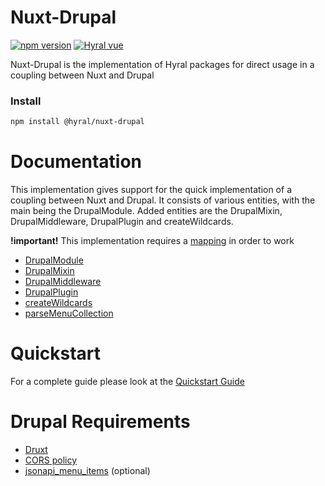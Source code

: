 # Nuxt-Drupal
[![npm version](https://badge.fury.io/js/%40hyral%2Fnuxt-drupal.svg)](https://badge.fury.io/js/%40hyral%2Fnuxt-drupal)
[![Hyral vue](https://badgen.net/bundlephobia/minzip/@hyral/nuxt-drupal)](https://bundlephobia.com/result?p=@hyral/nuxt-drupal)

Nuxt-Drupal is the implementation of Hyral packages for direct usage in a coupling between Nuxt and Drupal

### Install
```bash
npm install @hyral/nuxt-drupal
```

# Documentation
This implementation gives support for the quick implementation of a coupling between Nuxt and Drupal. It consists of various entities, with the main being the DrupalModule. Added entities are the DrupalMixin, DrupalMiddleware, DrupalPlugin and createWildcards.

**!important!** This implementation requires a [mapping] in order to work

* [DrupalModule]
* [DrupalMixin]
* [DrupalMiddleware]
* [DrupalPlugin]
* [createWildcards]
* [parseMenuCollection]

# Quickstart
For a complete guide please look at the [Quickstart Guide]

# Drupal Requirements
* [Druxt]
* [CORS policy]
* [jsonapi_menu_items] (optional)

[DrupalModule]: documentation/module.md
[DrupalMixin]: documentation/mixin.md
[DrupalMiddleware]: documentation/middleware.md
[DrupalPlugin]: documentation/plugin.md
[createWildcards]: documentation/wildcards.md
[parseMenuCollection]: documentation/menu-collection.md
[mapping]: documentation/mapping.md
[Druxt]: documentation/drupal/druxt.md
[CORS policy]: documentation/drupal/cors.md
[jsonapi_menu_items]: documentation/drupal/menu.md
[Quickstart Guide]: documentation/guides/quickstart.md